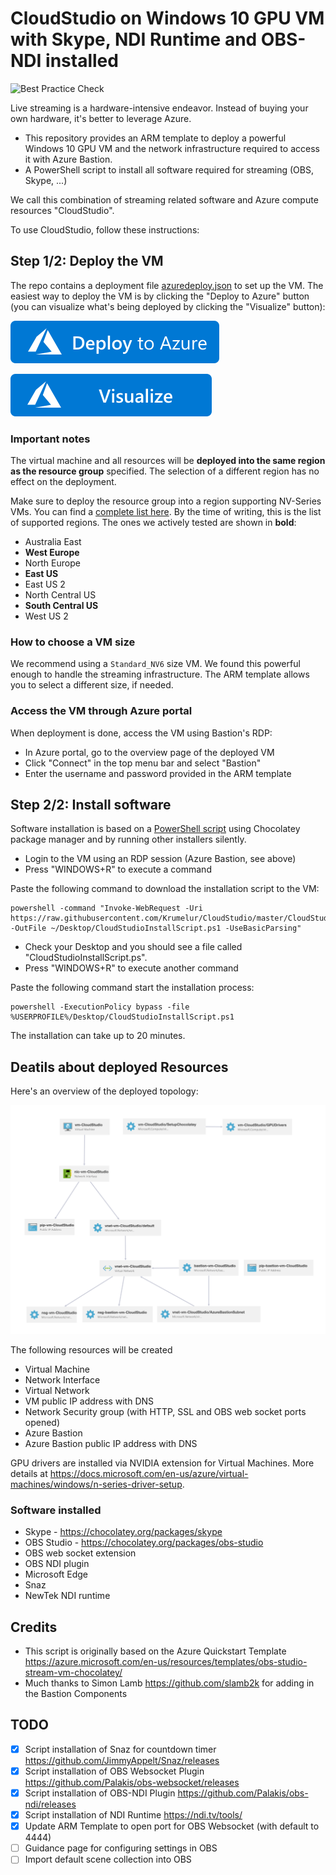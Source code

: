 # CloudStudio on Windows 10 GPU VM with Skype, NDI Runtime and OBS-NDI installed

![Best Practice Check](https://azurequickstartsservice.blob.core.windows.net/badges/obs-studio-stream-vm-chocolatey/BestPracticeResult.svg)

Live streaming is a hardware-intensive endeavor. Instead of buying your own hardware, it's better to leverage Azure.

* This repository provides an ARM template to deploy a powerful Windows 10 GPU VM and the network infrastructure required to access it with Azure Bastion.
* A PowerShell script to install all software required for streaming (OBS, Skype, ...)

We call this combination of streaming related software and Azure compute resources "CloudStudio".

To use CloudStudio, follow these instructions:

## Step 1/2: Deploy the VM

The repo contains a deployment file [azuredeploy.json](azuredeploy.json) to set up the VM. The easiest way to deploy the VM is by clicking the "Deploy to Azure" button (you can visualize what's being deployed by clicking the "Visualize" button):

[![Deploy To Azure](https://raw.githubusercontent.com/Azure/azure-quickstart-templates/master/1-CONTRIBUTION-GUIDE/images/deploytoazure.svg?sanitize=true)](https://portal.azure.com/#create/Microsoft.Template/uri/https%3A%2F%2Fraw.githubusercontent.com%2Fkphillpotts%2FCloudStudio%2Fmaster%2Fazuredeploy.json)  

[![Visualize](https://raw.githubusercontent.com/Azure/azure-quickstart-templates/master/1-CONTRIBUTION-GUIDE/images/visualizebutton.svg?sanitize=true)](http://armviz.io/#/?load=https%3A%2F%2Fraw.githubusercontent.com%2Fkphillpotts%2FCloudStudio%2Fmaster%2Fazuredeploy.json)

### Important notes

The virtual machine and all resources will be **deployed into the same region as the resource group** specified. The selection of a different region has no effect on the deployment.

Make sure to deploy the resource group into a region supporting NV-Series VMs. You can find a [complete list here](https://azure.microsoft.com/global-infrastructure/services/?products=virtual-machines&regions=non-regional,us-east,us-east-2,us-central,us-north-central,us-south-central,us-west-central,us-west,us-west-2,canada-east,canada-central,europe-north,europe-west,australia-central,australia-central-2,australia-east,australia-southeast,brazil-south,china-non-regional,china-east,china-east-2,china-north,china-north-2,south-africa-north,south-africa-west). By the time of writing, this is the list of supported regions. The ones we actively tested are shown in **bold**:

* Australia East
* **West Europe**
* North Europe
* **East US**
* East US 2
* North Central US
* **South Central US**
* West US 2

### How to choose a VM size

We recommend using a `Standard_NV6` size VM. We found this powerful enough to handle the streaming infrastructure.
The ARM template allows you to select a different size, if needed.

### Access the VM through Azure portal

When deployment is done, access the VM using Bastion's RDP:

* In Azure portal, go to the overview page of the deployed VM
* Click "Connect" in the top menu bar and select "Bastion"
* Enter the username and password provided in the ARM template

## Step 2/2: Install software

Software installation is based on a [PowerShell script](CloudStudioInstallscript.ps1) using Chocolatey package manager and by running other installers silently.

* Login to the VM using an RDP session (Azure Bastion, see above)
* Press "WINDOWS+R" to execute a command

Paste the following command to download the installation script to the VM:

```
powershell -command "Invoke-WebRequest -Uri https://raw.githubusercontent.com/Krumelur/CloudStudio/master/CloudStudioInstallScript.ps1 -OutFile ~/Desktop/CloudStudioInstallScript.ps1 -UseBasicParsing"
```

* Check your Desktop and you should see a file called "CloudStudioInstallScript.ps".
* Press "WINDOWS+R" to execute another command

Paste the following command start the installation process:

```
powershell -ExecutionPolicy bypass -file %USERPROFILE%/Desktop/CloudStudioInstallScript.ps1
```
The installation can take up to 20 minutes.

## Deatils about deployed Resources

Here's an overview of the deployed topology:

![topology](topology.png)

The following resources will be created

* Virtual Machine
* Network Interface
* Virtual Network
* VM public IP address with DNS
* Network Security group (with HTTP, SSL and OBS web socket ports opened)
* Azure Bastion
* Azure Bastion public IP address with DNS

GPU drivers are installed via NVIDIA extension for Virtual Machines. More details at https://docs.microsoft.com/en-us/azure/virtual-machines/windows/n-series-driver-setup.

### Software installed

* Skype - <https://chocolatey.org/packages/skype>
* OBS Studio - <https://chocolatey.org/packages/obs-studio>
* OBS web socket extension
* OBS NDI plugin
* Microsoft Edge
* Snaz
* NewTek NDI runtime

## Credits

- This script is originally based on the Azure Quickstart Template <https://azure.microsoft.com/en-us/resources/templates/obs-studio-stream-vm-chocolatey/>
- Much thanks to Simon Lamb <https://github.com/slamb2k> for adding in the Bastion Components

## TODO

- [x] Script installation of Snaz for countdown timer <https://github.com/JimmyAppelt/Snaz/releases>
- [x] Script installation of OBS Websocket Plugin <https://github.com/Palakis/obs-websocket/releases>
- [x] Script installation of OBS-NDI Plugin <https://github.com/Palakis/obs-ndi/releases>
- [x] Script installation of NDI Runtime <https://ndi.tv/tools/>
- [x] Update ARM Template to open port for OBS Websocket (with default to 4444)
- [ ] Guidance page for configuring settings in OBS
- [ ] Import default scene collection into OBS